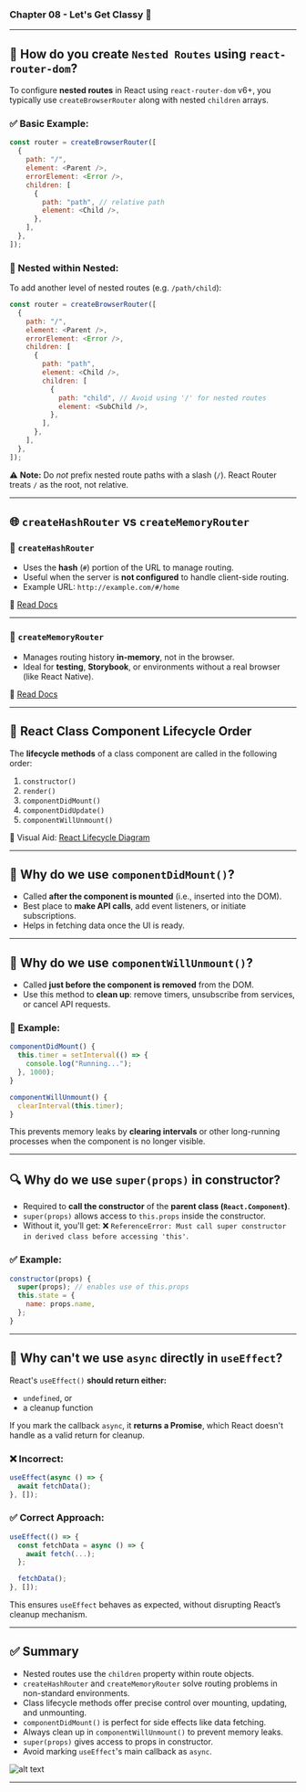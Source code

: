 ### Chapter 08 - Let's Get Classy 🚀

---

## 🔄 How do you create `Nested Routes` using `react-router-dom`?

To configure **nested routes** in React using `react-router-dom` v6+, you typically use `createBrowserRouter` along with nested `children` arrays.

### ✅ Basic Example:

```js
const router = createBrowserRouter([
  {
    path: "/",
    element: <Parent />,
    errorElement: <Error />,
    children: [
      {
        path: "path", // relative path
        element: <Child />,
      },
    ],
  },
]);
```

### 🔁 Nested within Nested:

To add another level of nested routes (e.g. `/path/child`):

```js
const router = createBrowserRouter([
  {
    path: "/",
    element: <Parent />,
    errorElement: <Error />,
    children: [
      {
        path: "path",
        element: <Child />,
        children: [
          {
            path: "child", // Avoid using '/' for nested routes
            element: <SubChild />,
          },
        ],
      },
    ],
  },
]);
```

⚠️ **Note:** Do _not_ prefix nested route paths with a slash (`/`). React Router treats `/` as the root, not relative.

---

## 🌐 `createHashRouter` vs `createMemoryRouter`

### 🔹 `createHashRouter`

- Uses the **hash** (`#`) portion of the URL to manage routing.
- Useful when the server is **not configured** to handle client-side routing.
- Example URL: `http://example.com/#/home`

📘 [Read Docs](https://reactrouter.com/en/main/routers/create-hash-router)

---

### 🔸 `createMemoryRouter`

- Manages routing history **in-memory**, not in the browser.
- Ideal for **testing**, **Storybook**, or environments without a real browser (like React Native).

📘 [Read Docs](https://reactrouter.com/en/main/routers/create-memory-router)

---

## 🔁 React Class Component Lifecycle Order

The **lifecycle methods** of a class component are called in the following order:

1. `constructor()`
2. `render()`
3. `componentDidMount()`
4. `componentDidUpdate()`
5. `componentWillUnmount()`

🎨 Visual Aid: [React Lifecycle Diagram](https://projects.wojtekmaj.pl/react-lifecycle-methods-diagram/)

---

## 🧱 Why do we use `componentDidMount()`?

- Called **after the component is mounted** (i.e., inserted into the DOM).
- Best place to **make API calls**, add event listeners, or initiate subscriptions.
- Helps in fetching data once the UI is ready.

---

## 🧹 Why do we use `componentWillUnmount()`?

- Called **just before the component is removed** from the DOM.
- Use this method to **clean up**: remove timers, unsubscribe from services, or cancel API requests.

### 🔧 Example:

```js
componentDidMount() {
  this.timer = setInterval(() => {
    console.log("Running...");
  }, 1000);
}

componentWillUnmount() {
  clearInterval(this.timer);
}
```

This prevents memory leaks by **clearing intervals** or other long-running processes when the component is no longer visible.

---

## 🔍 Why do we use `super(props)` in constructor?

- Required to **call the constructor** of the **parent class (`React.Component`)**.
- `super(props)` allows access to `this.props` inside the constructor.
- Without it, you'll get:
  ❌ `ReferenceError: Must call super constructor in derived class before accessing 'this'`.

### ✅ Example:

```js
constructor(props) {
  super(props); // enables use of this.props
  this.state = {
    name: props.name,
  };
}
```

---

## 🤯 Why can't we use `async` directly in `useEffect`?

React's `useEffect()` **should return either:**

- `undefined`, or
- a cleanup function

If you mark the callback `async`, it **returns a Promise**, which React doesn't handle as a valid return for cleanup.

### ❌ Incorrect:

```js
useEffect(async () => {
  await fetchData();
}, []);
```

### ✅ Correct Approach:

```js
useEffect(() => {
  const fetchData = async () => {
    await fetch(...);
  };

  fetchData();
}, []);
```

This ensures `useEffect` behaves as expected, without disrupting React’s cleanup mechanism.

---

## ✅ Summary

- Nested routes use the `children` property within route objects.
- `createHashRouter` and `createMemoryRouter` solve routing problems in non-standard environments.
- Class lifecycle methods offer precise control over mounting, updating, and unmounting.
- `componentDidMount()` is perfect for side effects like data fetching.
- Always clean up in `componentWillUnmount()` to prevent memory leaks.
- `super(props)` gives access to props in constructor.
- Avoid marking `useEffect`'s main callback as `async`.

![alt text](image.png)

---
